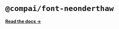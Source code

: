 # `@compai/font-neonderthaw`

[**Read the docs &rarr;**](https://components.ai/docs/typefaces/neonderthaw)

